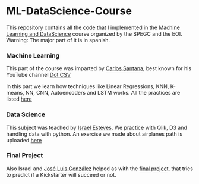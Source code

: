 # ML-DataScience-Course
This repository contains all the code that I implemented in the 
[Machine Learning and DataScience](https://www.spegc.org/formacion-y-eventos/machine-learning-data-science/)
course organized by the SPEGC and the EOI.
Warning: The major part of it is in spanish.

### Machine Learning
This part of the course was imparted by [Carlos Santana](https://github.com/dotcsv), best known for his 
YouTube channel [Dot CSV](https://www.youtube.com/channel/UCy5znSnfMsDwaLlROnZ7Qbg)

In this part we learn how techniques like Linear Regressions, KNN, K-means, NN, CNN, Autoencoders and LSTM works.
All the practices are listed [here](https://github.com/Xirzag/ML-DataScience-Course/tree/master/ML%20excercises%20codes)

### Data Science
This subject was teached by [Israel Estéves](https://twitter.com/ieshatchuell). We practice with Qlik, D3 and handling data with python.
An exercise we made about airplanes path is uploaded [here](https://xirzag.github.io/ML-DataScience-Course/D3%20project/)

### Final Project
Also Israel and [José Luis González](https://github.com/YuniorGlez) helped as with the 
[final project](https://github.com/Xirzag/ML-DataScience-Course/tree/master/Kickstarter%20project),
that tries to predict if a Kickstarter will succeed or not.
